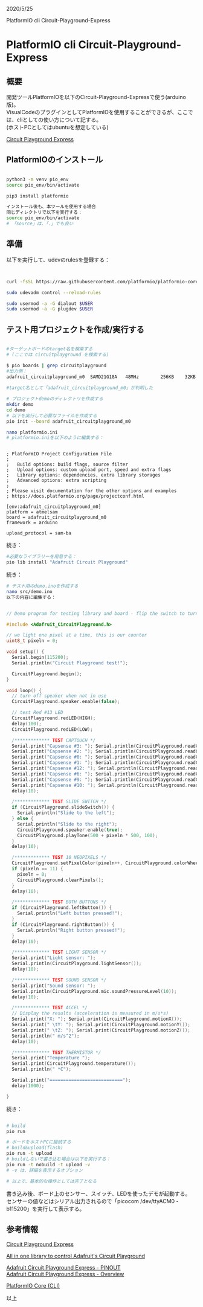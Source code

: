 
2020/5/25

PlatformIO cli Circuit-Playground-Express
# PlatformIO cli Circuit-Playground-Express

## 概要
開発ツールPlatformIOを以下のCircuit-Playground-Expressで使う(arduino版)。    
VisualCodeのプラグインとしてPlatformIOを使用することができるが、ここでは、cliとしての使い方について記する。   
(ホストPCとしてはubuntuを想定している)

[Circuit Playground Express](https://www.switch-science.com/catalog/3666/)  

## PlatformIOのインストール
```bash

python3 -m venv pio_env
source pio_env/bin/activate

pip3 install platformio

インストール後も、本ツールを使用する場合
同じディレクトリで以下を実行する：  
source pio_env/bin/activate
# 「source」は、「.」でも良い

```
## 準備
以下を実行して、udevのrulesを登録する：
```bash


curl -fsSL https://raw.githubusercontent.com/platformio/platformio-core/master/scripts/99-platformio-udev.rules | sudo tee /etc/udev/rules.d/99-platformio-udev.rules

sudo udevadm control --reload-rules

sudo usermod -a -G dialout $USER
sudo usermod -a -G plugdev $USER

```

## テスト用プロジェクトを作成/実行する
```bash

#ターゲットボードのtarget名を検索する
# (ここでは circuitplayground を検索する)

$ pio boards | grep circuitplayground
#出力例：
adafruit_circuitplayground_m0  SAMD21G18A   48MHz        256KB    32KB   Adafruit Circuit Playground Express
 
#target名として「adafruit_circuitplayground_m0」が判明した

# プロジェクトdemoのディレクトリを作成する
mkdir demo	
cd demo
# 以下を実行して必要なファイルを作成する
pio init --board adafruit_circuitplayground_m0

nano platformio.ini
# platformio.iniを以下のように編集する：
```
```

; PlatformIO Project Configuration File
;
;   Build options: build flags, source filter
;   Upload options: custom upload port, speed and extra flags
;   Library options: dependencies, extra library storages
;   Advanced options: extra scripting
;
; Please visit documentation for the other options and examples
; https://docs.platformio.org/page/projectconf.html

[env:adafruit_circuitplayground_m0]
platform = atmelsam
board = adafruit_circuitplayground_m0
framework = arduino

upload_protocol = sam-ba
```

続き： 
```bash
#必要なライブラリーを用意する：
pio lib install "Adafruit Circuit Playground"

```
続き：

```bash
# テスト用のdemo.inoを作成する
nano src/demo.ino
以下の内容に編集する：
```
```c++

// Demo program for testing library and board - flip the switch to turn on/off buzzer

#include <Adafruit_CircuitPlayground.h>

// we light one pixel at a time, this is our counter
uint8_t pixeln = 0;

void setup() {
  Serial.begin(115200);
  Serial.println("Circuit Playground test!");

  CircuitPlayground.begin();
}

void loop() {
  // turn off speaker when not in use
  CircuitPlayground.speaker.enable(false);

  // test Red #13 LED
  CircuitPlayground.redLED(HIGH);
  delay(100);
  CircuitPlayground.redLED(LOW);

  /************* TEST CAPTOUCH */
  Serial.print("Capsense #3: "); Serial.println(CircuitPlayground.readCap(3));
  Serial.print("Capsense #2: "); Serial.println(CircuitPlayground.readCap(2));
  Serial.print("Capsense #0: "); Serial.println(CircuitPlayground.readCap(0));
  Serial.print("Capsense #1: "); Serial.println(CircuitPlayground.readCap(1));
  Serial.print("Capsense #12: "); Serial.println(CircuitPlayground.readCap(12));
  Serial.print("Capsense #6: "); Serial.println(CircuitPlayground.readCap(6));
  Serial.print("Capsense #9: "); Serial.println(CircuitPlayground.readCap(9));
  Serial.print("Capsense #10: "); Serial.println(CircuitPlayground.readCap(10));
  delay(10);

  /************* TEST SLIDE SWITCH */
  if (CircuitPlayground.slideSwitch()) {
    Serial.println("Slide to the left");
  } else {
    Serial.println("Slide to the right");
    CircuitPlayground.speaker.enable(true);
    CircuitPlayground.playTone(500 + pixeln * 500, 100);
  }
  delay(10);

  /************* TEST 10 NEOPIXELS */
  CircuitPlayground.setPixelColor(pixeln++, CircuitPlayground.colorWheel(25 * pixeln));
  if (pixeln == 11) {
    pixeln = 0;
    CircuitPlayground.clearPixels();
  }
  delay(10);

  /************* TEST BOTH BUTTONS */
  if (CircuitPlayground.leftButton()) {
    Serial.println("Left button pressed!");
  }
  if (CircuitPlayground.rightButton()) {
    Serial.println("Right button pressed!");
  }
  delay(10);

  /************* TEST LIGHT SENSOR */
  Serial.print("Light sensor: ");
  Serial.println(CircuitPlayground.lightSensor());
  delay(10);

  /************* TEST SOUND SENSOR */
  Serial.print("Sound sensor: ");
  Serial.println(CircuitPlayground.mic.soundPressureLevel(10));
  delay(10);

  /************* TEST ACCEL */
  // Display the results (acceleration is measured in m/s*s)
  Serial.print("X: "); Serial.print(CircuitPlayground.motionX());
  Serial.print(" \tY: "); Serial.print(CircuitPlayground.motionY());
  Serial.print(" \tZ: "); Serial.print(CircuitPlayground.motionZ());
  Serial.println(" m/s^2");
  delay(10);

  /************* TEST THERMISTOR */
  Serial.print("Temperature ");
  Serial.print(CircuitPlayground.temperature());
  Serial.println(" *C");

  Serial.print("===========================");
  delay(1000);

}
```
続き：
```bash

# build
pio run

# ボードをホストPCに接続する
# build&upload(flash)
pio run -t upload
# buildしないで書き込む場合は以下を実行する：
pio run -t nobuild -t upload -v
# -v は、詳細を表示するオプション

# 以上で、基本的な操作としては完了となる

```
書き込み後、ボード上のセンサー、スイッチ、LEDを使ったデモが起動する。   
センサーの値などはシリアル出力されるので「picocom /dev/ttyACM0 -b115200」を実行して表示する。


## 参考情報

[Circuit Playground Express](https://www.switch-science.com/catalog/3666/)   

[All in one library to control Adafruit's Circuit Playground](https://platformio.org/lib/show/602/Adafruit%20Circuit%20Playground)  


[Adafruit Circuit Playground Express - PINOUT](https://learn.adafruit.com/adafruit-circuit-playground-express/pinouts)  
[Adafruit Circuit Playground Express - Overview](https://learn.adafruit.com/adafruit-circuit-playground-express) 

[PlatformIO Core (CLI)](https://docs.platformio.org/en/latest/core/index.html)  


以上

